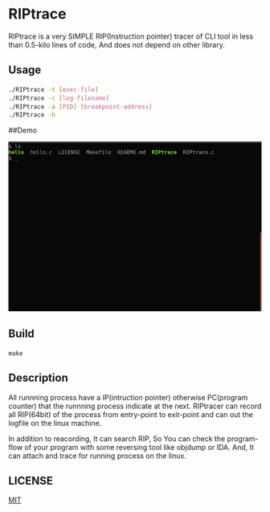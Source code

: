 # RIPtrace

RIPtrace is a very SIMPLE RIP(Instruction pointer) tracer of CLI tool in less than 0.5-kilo lines of code, And does not depend on other library.

## Usage

```bash
./RIPtrace -t [exec-file]
./RIPtrace -c [log-filename]
./RIPtrace -a [PID] [breakpoint-address]
./RIPtrace -h
```
  

 
##Demo

![](https://github.com/cakeoomoo/RIPtrace/blob/master/demo.gif)



## Build

```
make  
```

## Description

All runnning process have a IP(intruction pointer) otherwise PC(program counter) that the runnning process indicate at the next.
RIPtracer can record all RIP(64bit) of the process from entry-point to exit-point and can out the logfile on the linux machine.
  
In addition to reacording, It can search RIP, So You can check the program-flow of your program with some reversing tool like objdump or IDA.
And, It can attach and trace for running process on the linux.
  

## LICENSE

[MIT](http://b4b4r07.mit-license.org)




